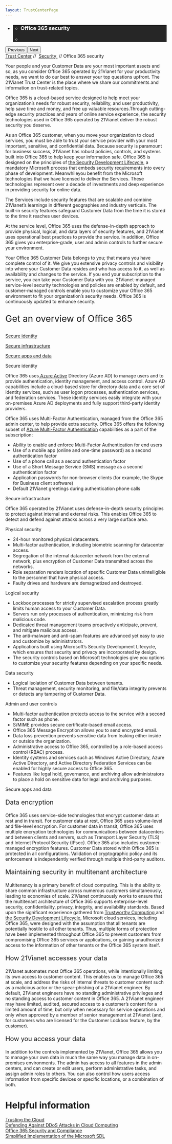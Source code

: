 ```yaml
---
layout: TrustCenterPage
---
```

<div class="row-fluid">
   <div class="span">
      <div>
         <div id="HeroWrapper" data-cols="1" data-view1="1" data-view2="1" data-view3="1" data-view4="1" class="row-fluid wider hero grid-container">
            <div class="span bp0-col-1-1 bp1-col-1-1 bp2-col-1-1 bp3-col-1-1">
               <div bi:type="slideshow" class="slideshow slideshow-hero hero" xmlns:bi="urn:schemas-microsoft-com:mscom:bi">
                  <ul bi:type="list" class="slides">
                     <li id="slide-1" bi:index="0" selectBi="">
                        <div class="heroitem light-foreground" bi:type="heroitem">
                           <div class="media" bi:parenttitle="t1">
                              <a href="" bi:track="False" bi:titleflag="t1" bi:index="0">
                                 <div data-picture="" data-alt="You are in control of your data" data-disable-swap-below="">
                                    <div data-src="https://c.s-microsoft.com/en-us/CMSImages/MS_TrustCenter_Privacy_Header.jpg?version=dc9c5b9b-c334-7922-892a-15c2cd65053d"></div>
                                    <noscript></noscript>
                                 </div>
                              </a>
                           </div>
                           <div class="text" bi:type="cta">
                              <div class="text-container">
                                 <div class="box" style="background: rgba(0,0,0,.85); color: #FFFFFF;">
                                    <ul bi:type="list" class="headerCaption subpageHeaderCaption">
                                       <li class="box-title">
                                          <h3 class="box-title" bi:type="title" bi:title="t1" style="color: #FFFFFF;">Office 365 security</h3>
                                       </li>
                                       <li class="box-actions box-description"><a target="_self" class="mscom-link" href=""></a></li>
                                    </ul>
                                 </div>
                              </div>
                           </div>
                        </div>
                     </li>
                  </ul>
                  <div class="navigation international" bi:track="false">
                     <div class="grid-container settop" data-title-text="Go To Slide "></div>
                  </div>
                  <div class="prev-next" bi:track="false"><button class="prev"><span class="icon-left" aria-hidden="true"></span><span class="screen-reader-text">Previous</span></button><button class="next"><span class="icon-right" aria-hidden="true"></span><span class="screen-reader-text">Next</span></button></div>
                  <div id="play-pause" class="play-pause" style="display:none">
                     <div class="pause"><button id="pauseButton" class="pause_button"><span class="icon-pause" aria-hidden="true"></span><span class="screen-reader-text">Pause</span></button></div>
                     <div class="play"><button id="playButton" class="play_button"><span class="icon-play" aria-hidden="true"></span><span class="screen-reader-text">Play</span></button></div>
                  </div>
               </div>
            </div>
         </div>
         <div id="BreadcrumbWrapper" data-cols="1" data-view1="1" data-view2="1" data-view3="1" data-view4="1" class="row-fluid grid-container mscom-grid-container breadcrumbs">
            <div class="span bp0-col-1-1 bp1-col-1-1 bp2-col-1-1 bp3-col-1-1"><a target="_self" class="mscom-link" href="../default.html">Trust Center</a> // 
               <a target="_self" class="mscom-link" href="../security/default.html">Security </a> // Office 365 security
            </div>
         </div>
         <div id="ContentWrapper" data-cols="2" data-view1="1" data-view2="2" data-view3="2" data-view4="2" class="row-fluid subpageBody">
            <div class="span bp0-col-1-1 bp2-col-2-1 bp3-col-2-1 bp1-col-2-2">
               <p>Your people and your Customer Data are your most important assets and so, as you consider Office 365 operated by 21Vianet for your productivity needs, we want to do our best to answer your top questions upfront. The 21Vianet Trust Center is the place where we share our commitments and information on trust-related topics.
               </p>
               <p>Office 365 is a cloud-based service designed to help meet your organization’s needs for robust security, reliability, and user productivity, help save time and money, and free up valuable resources.Through cutting-edge security practices and years of online service experience, the security technologies used in Office 365 operated by 21Vianet deliver the robust security you deserve.</p>
               <p>As an Office 365 customer, when you move your organization to cloud services, you must be able to trust your service provider with your most important, sensitive, and confidential data. Because security is paramount for business success, 21Vianet has robust policies, controls, and systems built into Office 365 to help keep your information safe. Office 365 is designed on the principles of <a href="https://www.microsoft.com/en-us/sdl/default.aspx">the Security Development Lifecycle</a>, a mandatory Microsoft process that embeds security requirements into every phase of development. Meanwhileyou benefit from the Microsoft technologies that we have licensed to deliver the Services.  These technologies represent over a decade of investments and deep experience in providing security for online data.</p>
               <p>The Services include security features that are scalable and combine 21Vianet’s learnings in different geographies and industry verticals.  The built-in security features safeguard Customer Data from the time it is stored to the time it reaches user devices.</p>
               <p>At the service level, Office 365 uses the defense-in-depth approach to provide physical, logical, and data layers of security features, and 21Vianet uses operational best practices to provide the service. In addition, Office 365 gives you enterprise-grade, user and admin controls to further secure your environment.</p>
               <p>Your Office 365 Customer Data belongs to you; that means you have complete control of it. We give you extensive privacy controls and visibility into where your Customer Data resides and who has access to it, as well as availability and changes to the service. If you end your subscription to the service, you can take your Customer Data with you. 21Vianet-managed service-level security technologies and policies are enabled by default, and customer-managed controls enable you to customize your Office 365 environment to fit your organization’s security needs. Office 365 is continuously updated to enhance security.</p>
               <p style="font-size:28px">Get an overview of Office 365</p>
               <p><a href="#Secure_identity">Secure identity</a></p>
               <p><a href="#Secure_infrastructure">Secure infrastructure</a></p>
               <p><a href="#Secure_apps_and_data">Secure apps and data</a></p>
               <label id="Secure_identity">Secure identity</label>
               <p>Office 365 uses<a href="https://www.azure.cn/home/features/identity/"> Azure Active</a> Directory (Azure AD) to manage users and to provide authentication, identity management, and access control. Azure AD capabilities include a cloud-based store for directory data and a core set of identity services, such as user logon processes, authentication services, and federation services. These identity services easily integrate with your on-premises Azure AD deployments and fully support third-party identity providers.</p>
               <p>Office 365 uses Multi-Factor Authentication, managed from the Office 365 admin center, to help provide extra security. Office 365 offers the following subset of <a href="https://www.azure.cn/home/features/multi-factor-authentication/">Azure Multi-Factor Authentication</a> capabilities as a part of the subscription:</p>
               <ul style="list-style-type:disc">
                  <li>Ability to enable and enforce Multi-Factor Authentication for end users</li>
                  <li>Use of a mobile app (online and one-time password) as a second authentication factor</li>
                  <li>Use of a phone call as a second authentication factor</li>
                  <li>Use of a Short Message Service (SMS) message as a second authentication factor</li>
                  <li>Application passwords for non-browser clients (for example, the Skype for Business client software)</li>
                  <li>Default 21Vianet greetings during authentication phone calls</li>
               </ul>
               <label id="Secure_infrastructure">Secure infrastructure</label>
               <p>Office 365 operated by 21Vianet uses defense-in-depth security principles to protect against internal and external risks. This enables Office 365 to detect and defend against attacks across a very large surface area.</p>
               <p>Physical security</label>
               <ul style="list-style-type:disc">
                  <li>24-hour monitored physical datacenters.</li> 
                  <li>Multi-factor authentication, including biometric scanning for datacenter access.</li> 
                  <li>Segregation of the internal datacenter network from the external network, plus encryption of Customer Data transmitted across the networks.</li> 
                  <li>Role separation renders location of specific Customer Data unintelligible to the personnel that have physical access.</li> 
                  <li>Faulty drives and hardware are demagnetized and destroyed.</li> 
               </ul>
               <p>Logical security</p>
               <ul style="list-style-type:disc">
                  <li>Lockbox processes for strictly supervised escalation process greatly limits human access to your Customer Data. </li>
                  <li>Servers run only processes of authentication, minimizing risk from malicious code.</li>
                  <li>Dedicated threat management teams proactively anticipate, prevent, and mitigate malicious access.</li>
                  <li>The anti-malware and anti-spam features are advanced yet easy to use and customize by administrators.</li>
                  <li>Applications built using Microsoft’s Security Development Lifecycle, which ensures that security and privacy are incorporated by design.   </li>
                  <li>The security controls based on Microsoft technologies give you options to customize your security features depending on your specific needs.</li>
               </ul>
               <p>Data security</p>
               <ul style="list-style-type:disc">
                  <li>Logical isolation of Customer Data between tenants.</li>
                  <li>Threat management, security monitoring, and file/data integrity prevents or detects any tampering of Customer Data.</li>
               </ul>
               <p>Admin and user controls</p>
               <ul style="list-style-type:disc">
                  <li>Multi-factor authentication protects access to the service with a second factor such as phone.</li>
                  <li>S/MIME provides secure certificate-based email access.</li>
                  <li>Office 365 Message Encryption allows you to send encrypted email.</li>
                  <li>Data loss prevention prevents sensitive data from leaking either inside or outside the organization.  </li>
                  <li>Administrative access to Office 365, controlled by a role-based access control (RBAC) process. </li>
                  <li>Identity systems and services such as Windows Active Directory, Azure Active Directory, and Active Directory Federation Services can be enabled for highly secure access to Office 365.</li>
                  <li>Features like legal hold, governance, and archiving allow administrators to place a hold on sensitive data for legal and archiving purposes.</li>
               </ul>
               <label id="Secure_apps_and_data">Secure apps and data</p>
               <p style="font-size:20px">Data encryption</p>
               <p>Office 365 uses service-side technologies that encrypt customer data at rest and in transit. For customer data at rest, Office 365 uses volume-level and file-level encryption. For customer data in transit, Office 365 uses multiple encryption technologies for communications between datacenters and between clients and servers, such as Transport Layer Security (TLS) and Internet Protocol Security (IPsec). Office 365 also includes customer-managed encryption features. Customer Data stored within Office 365 is protected in all configurations. Validation of cryptographic policy and its enforcement is independently verified through multiple third-party auditors.</p>
               <p style="font-size:20px">Maintaining security in multitenant architecture</p>
               <p>Multitenancy is a primary benefit of cloud computing. This is the ability to share common infrastructure across numerous customers simultaneously, leading to economies of scale. 21Vianet continuously works to ensure that the multitenant architecture of Office 365 supports enterprise-level security, confidentiality, privacy, integrity, and availability standards. Based upon the significant experience gathered from <a href="https://www.trustcenter.cn/">Trustworthy Computing </a>and <a href="">the Security Development Lifecycle</a>, Microsoft cloud services, including Office 365, were designed with the assumption that all tenants are potentially hostile to all other tenants. Thus, multiple forms of protection have been implemented throughout Office 365 to prevent customers from compromising Office 365 services or applications, or gaining unauthorized access to the information of other tenants or the Office 365 system itself.</p>
               <p style="font-size:20px">How 21Vianet accesses your data</p>
               <p>21Vianet automates most Office 365 operations, while intentionally limiting its own access to customer content. This enables us to manage Office 365 at scale, and address the risks of internal threats to customer content such as a malicious actor or the spear-phishing of a 21Vianet engineer. By default, 21Vianet engineers have no standing administrative privileges and no standing access to customer content in Office 365. A 21Vianet engineer may have limited, audited, secured access to a customer’s content for a limited amount of time, but only when necessary for service operations and only when approved by a member of senior management at 21Vianet (and, for customers who are licensed for the Customer Lockbox feature, by the customer).</p>
               <p style="font-size:20px">How you access your data</p>
               <p>In addition to the controls implemented by 21Vianet, Office 365 allows you to manage your own data in much the same way you manage data in on-premises environments. The admin has access to all features in the admin centers, and can create or edit users, perform administrative tasks, and assign admin roles to others. You can also control how users access information from specific devices or specific locations, or a combination of both.</p>
            </div> 
            <div class="span bp0-col-1-1 bp2-col-2-1 bp3-col-2-1 bp1-col-2-2 bp0-clear bp1-clear">
               <div id="SideBarWrapper" data-cols="1" data-view1="1" data-view2="1" data-view3="1" data-view4="1" class="row-fluid">
                  <div id="HelpfulInformation" class="span bp0-col-1-1 bp1-col-1-1 bp2-col-1-1 bp3-col-1-1">
                     <h1>Helpful information</h1>
					 <label><a target="_self" class="mscom-link" href="//wacnstorage.blob.core.chinacloudapi.cn/marketing-resource/documents/Trusting_the_Cloud.pdf">Trusting the Cloud</a></label><br/>
					 <!--
					 <label><a target="_self" class="mscom-link" href="//wacnstorage.blob.core.chinacloudapi.cn/marketing-resource/documents/Trusted-Cloud.pdf">Trusted Cloud</a></label><br/>-->
					 <label><a target="_self" class="mscom-link" href="//wacnstorage.blob.core.chinacloudapi.cn/marketing-resource/documents/Defending_Against_DDoS_Attacks_in_Cloud_Computing.pdf">Defending Against DDoS Attacks in Cloud Computing</a></label><br/>
                     <label><a target="_self" class="mscom-link" href="../../file/Office-365-Security-and-Compliance-CN.pdf">Office 365 Security and Compliance  </a></label><br/>
                     <label><a target="_self" class="mscom-link" href="../../file/Microsoft SDL 的简化实施.pdf ">Simplified Implementation of the Microsoft SDL</a></label><br/>
                  </div>
               </div>
            </div>
         </div>
      </div>
   </div>
</div>
<div class="row-fluid" data-view4="1" data-view3="1" data-view2="1" data-view1="1" data-cols="1">
   <div class="span bp0-col-1-1 bp1-col-1-1 bp2-col-1-1 bp3-col-1-1"></div>
</div>

